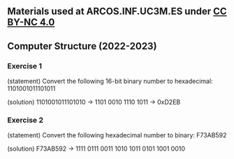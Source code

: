 ## Materials used at ARCOS.INF.UC3M.ES under [CC BY-NC 4.0](http://creativecommons.org/licenses/by-nc/4.0/)

## Computer Structure (2022-2023)

### Exercise 1

   (statement) Convert the following 16-bit binary number to hexadecimal: 1101001011101011
    
   (solution) 1101001011101010 -> 1101 0010 1110 1011 -> 0xD2EB

### Exercise 2

   (statement) Convert the following hexadecimal number to binary: F73AB592

   (solution) F73AB592 -> 1111 0111 0011 1010 1011 0101 1001 0010

